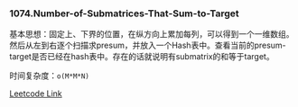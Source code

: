 ### 1074.Number-of-Submatrices-That-Sum-to-Target
基本思想：固定上、下界的位置，在纵方向上累加每列，可以得到一个一维数组。然后从左到右逐个扫描求presum，并放入一个Hash表中。查看当前的presum-target是否已经在hash表中。存在的话就说明有submatrix的和等于target。

时间复杂度：```o(M*M*N)```


[Leetcode Link](https://leetcode.com/problems/number-of-submatrices-that-sum-to-target)
